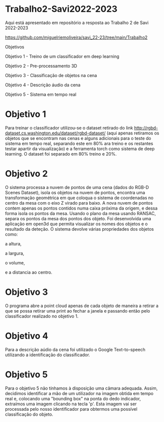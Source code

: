# Trabalho2-Savi2022-2023
Aqui está apresentado em repositório a resposta ao Trabalho 2 de Savi 2022-2023

https://github.com/miguelriemoliveira/savi_22-23/tree/main/Trabalho2
 
Objetivos

Objetivo 1 - Treino de um classificador em deep learning

Objetivo 2 - Pre-processamento 3D

Objetivo 3 - Classificação de objetos na cena

Objetivo 4 - Descrição áudio da cena

Objetivo 5 - Sistema em tempo real

# Objetivo 1
Para treinar o classificador utilizou-se o dataset retirado do link http://rgbd-dataset.cs.washington.edu/dataset/rgbd-dataset/ (aqui apenas retiramos os objetos que se encontram nas cenas e alguns adicionais para o teste do sistema em tempo real, separando este em 80% ara treino e os restantes testar apartir da visualização) e a ferramenta torch como sistema de deep learning. O dataset foi separado em 80% treino e 20%.

# Objetivo 2
O sistema processa a nuvem de pontos de uma cena (dados do RGB-D Scenes Dataset), isola os objetos na nuvem de pontos, encontra uma transformação geométrica em que coloqua o sistema de coordenadas no centro da mesa com o eixo Z virado para baixo. A nova nuvem de pontos contem apenas os pontos contidos numa caixa próxima da origem, e dessa forma isola os pontos da mesa.
Usando o plano da mesa usando RANSAC, separa os pontos da mesa dos pontos dos objeto. Foi desenvolvida uma aplicação em open3d que permita visualizar os nomes dos objetos e o resultado da deteção.
O sistema devolve várias propriedades dos objetos como:

a altura,

a largura,

o volume,

e a distancia ao centro.

# Objetivo 3
O programa abre a point cloud apenas de cada objeto de maneira a retirar a que se possa retirar uma print ao fechar a janela e passando então  pelo classificador realizado no objetivo 1. 
# Objetivo 4
Para a descrição aúdio da cena foi utilizado o Google Text-to-speech utilizando a identificação do classificador.
# Objetivo 5
Para o objetivo 5 não tínhamos à disposição uma câmara adequada. 
Assim, decidimos identificar a mão de um utilizador na imagem obtida em tempo real e, 
colocando uma "bounding box" na ponta do dedo indicador, extraímos uma imagem clicando na tecla 'p'. 
Esta imagem vai ser processada pelo nosso identificador para obtermos uma possível classificação do objeto.
